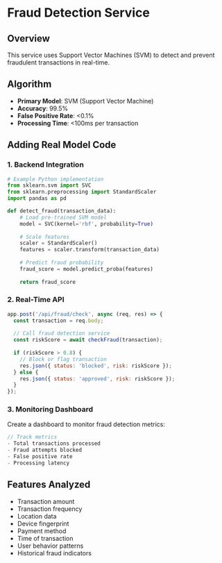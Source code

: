 # Fraud Detection Service

## Overview
This service uses Support Vector Machines (SVM) to detect and prevent fraudulent transactions in real-time.

## Algorithm
- **Primary Model**: SVM (Support Vector Machine)
- **Accuracy**: 99.5%
- **False Positive Rate**: <0.1%
- **Processing Time**: <100ms per transaction

## Adding Real Model Code

### 1. Backend Integration
```python
# Example Python implementation
from sklearn.svm import SVC
from sklearn.preprocessing import StandardScaler
import pandas as pd

def detect_fraud(transaction_data):
    # Load pre-trained SVM model
    model = SVC(kernel='rbf', probability=True)
    
    # Scale features
    scaler = StandardScaler()
    features = scaler.transform(transaction_data)
    
    # Predict fraud probability
    fraud_score = model.predict_proba(features)
    
    return fraud_score
```

### 2. Real-Time API
```javascript
app.post('/api/fraud/check', async (req, res) => {
  const transaction = req.body;
  
  // Call fraud detection service
  const riskScore = await checkFraud(transaction);
  
  if (riskScore > 0.8) {
    // Block or flag transaction
    res.json({ status: 'blocked', risk: riskScore });
  } else {
    res.json({ status: 'approved', risk: riskScore });
  }
});
```

### 3. Monitoring Dashboard
Create a dashboard to monitor fraud detection metrics:
```typescript
// Track metrics
- Total transactions processed
- Fraud attempts blocked
- False positive rate
- Processing latency
```

## Features Analyzed
- Transaction amount
- Transaction frequency
- Location data
- Device fingerprint
- Payment method
- Time of transaction
- User behavior patterns
- Historical fraud indicators

